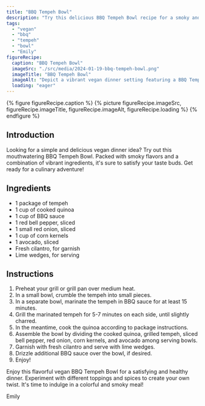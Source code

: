 ```yaml
---
title: "BBQ Tempeh Bowl"
description: "Try this delicious BBQ Tempeh Bowl recipe for a smoky and flavorful vegan dinner. Packed with colorful ingredients, it's a culinary adventure for your taste buds."
tags:
  - "vegan"
  - "bbq"
  - "tempeh"
  - "bowl"
  - "Emily"
figureRecipe: 
  caption: "BBQ Tempeh Bowl"
  imageSrc: "./src/media/2024-01-19-bbq-tempeh-bowl.png"
  imageTitle: "BBQ Tempeh Bowl"
  imageAlt: "Depict a vibrant vegan dinner setting featuring a BBQ Tempeh Bowl. Show a dinner table holding a luscious bowl overflowing with grilled tempeh, fluffy quinoa, vibrant bell peppers, sliced red onions, sweet corn kernels, creamy avocado slices, and a sprinkle of fresh cilantro, all basking under the warm glow of a setting sun. An aroma of BBQ sauce permeates the air, with a fresh lime wedge poised for squeezing over the bowl. The viewer is virtually sat at the table, anticipation evident, ready to explore this culinary delight. The scene is meant to evoke the sensation of relishing each bite of this healthy and flavorful dish."
  loading: "eager"
---
```


{% figure figureRecipe.caption %}
{% picture figureRecipe.imageSrc, figureRecipe.imageTitle, figureRecipe.imageAlt, figureRecipe.loading %}
{% endfigure %}

## Introduction

Looking for a simple and delicious vegan dinner idea? Try out this mouthwatering BBQ Tempeh Bowl. Packed with smoky flavors and a combination of vibrant ingredients, it's sure to satisfy your taste buds. Get ready for a culinary adventure!

## Ingredients

- 1 package of tempeh
- 1 cup of cooked quinoa
- 1 cup of BBQ sauce
- 1 red bell pepper, sliced
- 1 small red onion, sliced
- 1 cup of corn kernels
- 1 avocado, sliced
- Fresh cilantro, for garnish
- Lime wedges, for serving

## Instructions

1. Preheat your grill or grill pan over medium heat.
2. In a small bowl, crumble the tempeh into small pieces.
3. In a separate bowl, marinate the tempeh in BBQ sauce for at least 15 minutes.
4. Grill the marinated tempeh for 5-7 minutes on each side, until slightly charred.
5. In the meantime, cook the quinoa according to package instructions.
6. Assemble the bowl by dividing the cooked quinoa, grilled tempeh, sliced bell pepper, red onion, corn kernels, and avocado among serving bowls.
7. Garnish with fresh cilantro and serve with lime wedges.
8. Drizzle additional BBQ sauce over the bowl, if desired.
9. Enjoy!

Enjoy this flavorful vegan BBQ Tempeh Bowl for a satisfying and healthy dinner. Experiment with different toppings and spices to create your own twist. It's time to indulge in a colorful and smoky meal!

Emily

